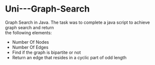 # Uni---Graph-Search
Graph Search in Java. The task was to complete a java script to achieve graph search and return <br>
the following elements:<br>
* Number Of Nodes
* Number Of Edges 
* Find if the graph is bipartite or not
* Return an edge that resides in a cyclic part of odd length
